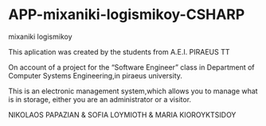 # APP-mixaniki-logismikoy-CSHARP
mixaniki logismikoy

This aplication was created by the students from A.E.I. PIRAEUS TT

On account of a project for the “Software Engineer” class in Department of Computer Systems Engineering,in piraeus university.

This is an electronic management system,which allows you to manage what is in storage, either you are an administrator or a visitor.

NIKOLAOS PAPAZIAN & SOFIA LOYMIOTH & MARIA KIOROYKTSIDOY
